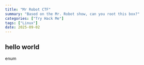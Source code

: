```yaml
---
title: "Mr Robot CTF"
summary: "Based on the Mr. Robot show, can you root this box?"
categories: ["Try Hack Me"]
tags: ["Linux"]
date: 2025-09-02
---
```


## hello world

enum
